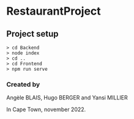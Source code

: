 # RestaurantProject
## Project setup
```
> cd Backend
> node index
> cd ..
> cd Frontend
> npm run serve
```

### Created by
Angèle BLAIS, Hugo BERGER and Yansi MILLIER 

In Cape Town, november 2022.

